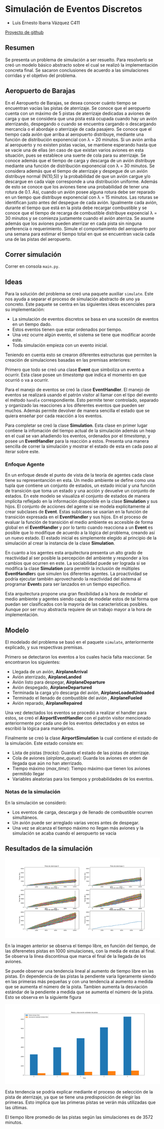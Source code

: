# Simulación de Eventos Discretos

- Luis Ernesto Ibarra Vázquez C411

[Proyecto de github](https://github.com/luisoibarra/airport-simulation)

## Resumen

Se presenta un problema de simulación a ser resuelto. Para resolverlo se creó un modelo básico abstracto sobre el cual se realizó la implementación concreta final. Se sacaron conclusiones de acuerdo a las simulaciones corridas y el objetivo del problema.

## Aeropuerto de Barajas

En el Aeropuerto de Barajas, se desea conocer cuánto tiempo se encuentran vacı́as las pistas de aterrizaje. Se conoce que el aeropuerto cuenta con un máximo de 5 pistas de aterrizaje dedicadas a aviones de carga y que se considera que una pista está ocupada cuando hay un avión aterrizando, despegando o cuando se encuentra cargando o descargando mercancı́a o el abordaje o aterrizaje de cada pasajero. Se conoce que el tiempo cada avión que arriba al aeropuerto distribuye, mediante una función de distribución exponencial con λ = 20 minutos. Si un avión arriba al aeropuerto y no existen pistas vacı́as, se mantiene esperando hasta que se vacı́e una de ellas (en caso de que existan varios aviones en esta situación, pues se establece una suerte de cola para su aterrizaje. Se conoce además que el tiempo de carga y descarga de un avión distribuye mediante una función de distribución exponencial con λ = 30 minutos. Se considera además que el tiempo de aterrizaje y despegue de un avión distribuye normal (N(10,5)) y la probabilidad de que un avión cargue y/o descargue en cada viaje corresponde a una distribución uniforme. Además de esto se conoce que los aviones tiene una probabilidad de tener una rotura de 0.1. Ası́, cuando un avión posee alguna rotura debe ser reparado en un tiempo que distribuye exponencial con λ = 15 minutos. Las roturas se identifican justo antes del despegue de cada avión. Igualmente cada avión, durante el tiempo que está en la pista debe recargar combustible y se conoce que el tiempo de recarga de combustible distribuye expoencial λ = 30 minutos y se comienza justamente cuando el avión aterriza. Se asume además que los aviones pueden aterrizar en cada pista sin ninguna preferencia o requerimiento. Simule el comportamiento del aeropuerto por una semana para estimar el tiempo total en que se encuentran vacı́a cada una de las pistas del aeropuerto.

## Correr simulación

Correr en consola `main.py`.

## Ideas

Para la solución del problema se creó una paquete auxiliar `simulate`. Este nos ayuda a separar el proceso de simulación abstracto de uno ya concreto. Este paquete se centra en las siguientes ideas escenciales para su implementación:

- La simulación de eventos discretos se basa en una sucesión de eventos en un tiempo dado.
- Estos eventos tienen que estar ordenados por tiempo.
- Una vez ocurre algún evento, el sistema se tiene que modificar acorde este.
- Toda simulación empieza con un evento inicial.

Teniendo en cuenta esto se crearon diferentes estructuras que permiten la creación de simulaciones basadas en las premisas anteriores:

Primero que todo se creó una clase **Event** que simboliza un evento a ocurrir. Esta clase posee un *timestamp* que indica el momento en que ocurrió o va a ocurrir.

Para el manejo de eventos se creó la clase **EventHandler**. El manejo de eventos se realizará usando el patrón visitor al llamar con el tipo del evento el método `handle` correspondiente. Esto permite tener controlado, separado y organizado las reacciones a los diferentes eventos que pueden ser muchos. Además permite devolver de manera sencilla el estado que se quiera enseñar por cada reacción a los eventos.

Para completar se creó la clase **Simulation**. Esta clase en primer lugar contiene la infomación del tiempo actual de la simulación además un heap en el cual se van añadiendo los eventos, ordenados por el *timestamp*, y posee un **EventHandler** para la reacción a estos. Presenta una manera sencilla de correr la simulación y mostrar el estado de esta en cada paso al iterar sobre este.

### Enfoque Agente

En un enfoque desde el punto de vista de la teoría de agentes cada clase tiene su representanción en esta. Un medio ambiente se define como una tupla que contiene un conjunto de estados, un estado inicial y una función de transición que toma un estado y una acción y devuelve un conjunto de estados. En este modelo se visualiza el conjunto de estados de manera implícita reflejado en la información disponible en la clase **Simulation** y sus hijos. El conjunto de acciones del agente sí se modela explícitamente al crear subclases de **Event**. Estas sublcases se usarían en la función de transición expresada en el **EventHandler** y sus hijos. En el proceso de evaluar la función de transición el medio ambiente es accesible de forma global en el **EventHandler** y por lo tanto cuando reacciona a un **Event** es posible que lo modifique de acuerdo a la lógica del problema, creando así un nuevo estado. El estado inicial es simplemente elegido al principio de la simulación al crear la instancia de la clase **Simulation**.

En cuanto a los agentes esta arquitectura presenta un alto grado de reactividad al ser posible la percepción del ambiente y responder a los cambios que ocurren en este. La sociabilidad puede ser lograda si se modifica la clase **Simulation** para permitir la inclusión de múltiples **EventHandler**s que simulen los diferentes agentes. La proactividad se podría ejecutar también aprovechando la reactividad del sistema al programar **Event**s para ser lanzados en un tiempo específico.

Esta arquitectura propone una gran flexibilidad a la hora de modelar el medio ambiente y agentes siendo capaz de modelar estos de tal forma que puedan ser clasificados con la mayoría de las características posibles. Aunque por ser muy abstracta requiere de un trabajo mayor a la hora de implementación.

## Modelo

El modelado del problema se basó en el paquete `simulate`, anteriormente explicado, y sus respectivas premisas.

Primero se detectaron los eventos a los cuales hacía falta reaccionar. Se encontraron los siguientes:

- Llegada de un avión, **AirplaneArrival**
- Avión aterrizado, **AirplaneLanded**
- Avión listo para despegar, **AirplaneDeparture**
- Avión despegado, **AirplaneDepartured**
- Terminada la carga y/o descarga del avión, **AirplaneLoadedUnloaded**
- Terminado el llenado de combustible del avión , **AirplaneFueled**
- Avión reparado, **AirplaneRepaired**

Una vez detectados los eventos se procedió a realizar el handler para estos, se creó el **AirportEventHandler** con el patrón visitor mencionado anteriormente por cada uno de los eventos detectados y en estos se escribió la lógica para manejarlos.

Finalmente se creó la clase **AirportSimulation** la cual contiene el estado de la simulación. Este estado consiste en:

- Lista de pistas (*tracks*): Guarda el estado de las pistas de aterrizaje.
- Cola de aviones (*airplane_queue*): Guarda los aviones en orden de llegada que aún no han aterrizado.
- Tiempo máximo (*max_time*): Tiempo máximo que tienen los aviones permitido llegar
- Variables aleatorias para los tiempos y probabilidades de los eventos.

### Notas de la simulación

En la simulación se consideró:

- Los eventos de carga, descarga y de llenado de combustible ocurren simultáneos.
- Un avión puede ser arreglado varias veces antes de despegar.
- Una vez se alcanza el tiempo máximo no llegan más aviones y la simulación se acaba cuando el aeropuerto se vacía

## Resultados de la simulación

![images/sim_1000.png](images/sim_1000.png)

En la imagen anterior se observa el tiempo libre, en función del tiempo, de las diferenetes pistas en 1000 simulaciones, con la media de estas al final. Se observa la línea discontinua que marca el final de la llegada de los aviones.

Se puede observar una tendencia lineal al aumento de tiempo libre en las pistas. En dependencia de las pistas la pendiente varía ligeramente siendo en las primeras más pequeñas y con una tendencia al aumento a medida que se aumenta el número de la pista. Tambien aumenta la desviación estándar de la pendiente a medida que se aumenta el número de la pista. Esto se observa en la siguiente figura

![images/media_std_1000.png](images/media_std_1000.png)

Esta tendencia se podría explicar mediante el proceso de selección de la pista de aterrizaje, ya que se tiene una predisposición de elegir las primeras. Esto implica que las primeras pistas se verán más utilizadas que las últimas.

El tiempo libre promedio de las pistas según las simulaciones es de 3572 minutos.
